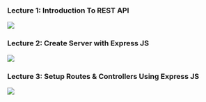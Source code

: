 <h3>Lecture 1: Introduction To REST API </h3>
<a href="https://www.youtube.com/watch?v=GRS6tQfSfqU&list=PLwGdqUZWnOp1ve9jXCz9apbouv-eAMi6E"><img src="https://github.com/user-attachments/assets/bb46e9a7-0d4c-4da1-b77e-d24b36fe2c2f"/></a>

<h3>Lecture 2: Create Server with Express JS</h3>
<a href="https://www.youtube.com/watch?v=DMx3ace8L-8&list=PLwGdqUZWnOp1ve9jXCz9apbouv-eAMi6E&index=2"><img src="https://github.com/user-attachments/assets/152bb3c2-6583-476e-ac2d-7ae7992c2d9f"/></a>

<h3>Lecture 3: Setup Routes & Controllers Using Express JS</h3>
<a href="https://youtu.be/AzmWXD-uGjI?si=ZxonWiJm5-ShszmX"><img src="https://github.com/user-attachments/assets/41cea3d3-d8a7-4e3b-93c4-82a919f2e085"/></a>
